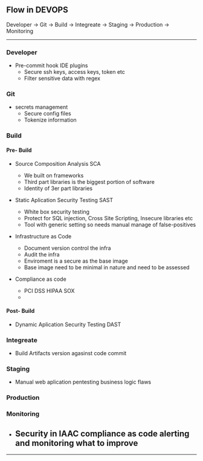 ## Flow in DEVOPS


Developer -> Git -> Build -> Integreate -> Staging -> Production -> Monitoring

_________
### Developer
- Pre-commit hook IDE plugins
  - Secure ssh keys, access keys, token etc
  - Filter sensitive data with regex

### Git
- secrets management 
  - Secure config files
  - Tokenize information

### Build
#### Pre- Build 
- Source Composition Analysis SCA
  - We built on frameworks 
  - Third part libraries is the biggest portion of software
  - Identity of 3er part libraries
  
- Static Aplication Security Testing SAST 
  - White box security testing
  - Protect for SQL injection, Cross Site Scripting, Insecure libraries etc 
  - Tool with generic setting so needs manual manage of false-positives 
- Infrastructure as Code 
  - Document version control the infra
  - Audit the infra 
  - Enviroment is a secure as the base image
  - Base image need to be minimal in nature and need to be assessed
- Compliance as code
  - PCI DSS HIPAA SOX
  - 

#### Post- Build 
- Dynamic Aplication Security Testing DAST

### Integreate
- Build Artifacts version agasinst code commit 


### Staging 
- Manual web aplication pentesting business logic flaws

### Production

### Monitoring
- Security in IAAC compliance as code alerting and monitoring what to improve 
  - 

_________





